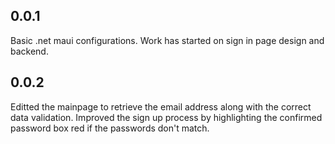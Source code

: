 ## 0.0.1
Basic .net maui configurations. Work has started on sign in page design and backend.

## 0.0.2
Editted the mainpage to retrieve the email address along with the correct data validation. Improved the sign up process by highlighting the confirmed password box red if the passwords don't match.